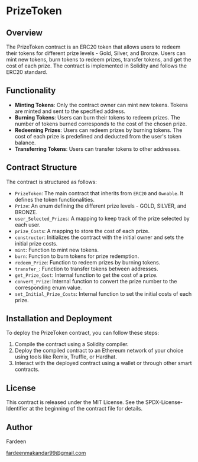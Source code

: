 # PrizeToken

## Overview
The PrizeToken contract is an ERC20 token that allows users to redeem their tokens for different prize levels - Gold, Silver, and Bronze. Users can mint new tokens, burn tokens to redeem prizes, transfer tokens, and get the cost of each prize. The contract is implemented in Solidity and follows the ERC20 standard.

## Functionality
- **Minting Tokens**: Only the contract owner can mint new tokens. Tokens are minted and sent to the specified address.
- **Burning Tokens**: Users can burn their tokens to redeem prizes. The number of tokens burned corresponds to the cost of the chosen prize.
- **Redeeming Prizes**: Users can redeem prizes by burning tokens. The cost of each prize is predefined and deducted from the user's token balance.
- **Transferring Tokens**: Users can transfer tokens to other addresses.

## Contract Structure
The contract is structured as follows:
- `PrizeToken`: The main contract that inherits from `ERC20` and `Ownable`. It defines the token functionalities.
- `Prize`: An enum defining the different prize levels - GOLD, SILVER, and BRONZE.
- `user_Selected_Prizes`: A mapping to keep track of the prize selected by each user.
- `prize_Costs`: A mapping to store the cost of each prize.
- `constructor`: Initializes the contract with the initial owner and sets the initial prize costs.
- `mint`: Function to mint new tokens.
- `burn`: Function to burn tokens for prize redemption.
- `redeem_Prize`: Function to redeem prizes by burning tokens.
- `transfer_`: Function to transfer tokens between addresses.
- `get_Prize_Cost`: Internal function to get the cost of a prize.
- `convert_Prize`: Internal function to convert the prize number to the corresponding enum value.
- `set_Initial_Prize_Costs`: Internal function to set the initial costs of each prize.

## Installation and Deployment
To deploy the PrizeToken contract, you can follow these steps:
1. Compile the contract using a Solidity compiler.
2. Deploy the compiled contract to an Ethereum network of your choice using tools like Remix, Truffle, or Hardhat.
3. Interact with the deployed contract using a wallet or through other smart contracts.

## License
This contract is released under the MIT License. See the SPDX-License-Identifier at the beginning of the contract file for details.

## Author

Fardeen 

fardeenmakandar99@gmail.com
